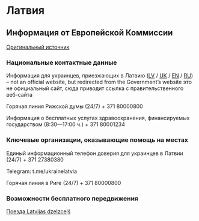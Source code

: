 # Латвия

## Информация от Европейской Коммиссии

[Оригинальный источник](https://ec.europa.eu/info/strategy/priorities-2019-2024/stronger-europe-world/eu-solidarity-ukraine/eu-assistance-ukraine/information-people-fleeing-war-ukraine_ru)

### Национальные контактные данные

Информация для украинцев, приезжающих в Латвию ([LV](https://www.ukraine-latvia.com/lv) / [UK](https://www.ukraine-latvia.com/uk) / [EN](https://www.ukraine-latvia.com/) / [RU](https://www.ukraine-latvia.com/ru)) – not an official website, but redirected from the Government’s website
это не официальный сайт, сюда приводит ссылка с правительственного веб-сайта

Горячая линия Рижской думы (24/7) + 371 80000800

Информация о бесплатных услугах здравоохранения, финансируемых государством (8:30—17:00 ч.) + 371 80001234

### Ключевые организации, оказывающие помощь на местах

Единый информационный телефон доверия для украинцев в Латвии (24/7) + 371 27380380

Telegram: t.me/ukrainelatvia

Горячая линия в Риге (24/7) + 371 80000800

### Возможности бесплатного передвижения

[Поезда Latvijas dzelzceļš](https://eng.lsm.lv/article/society/society/latvia-adopts-aid-measures-for-ukrainian-refugees.a447426/)